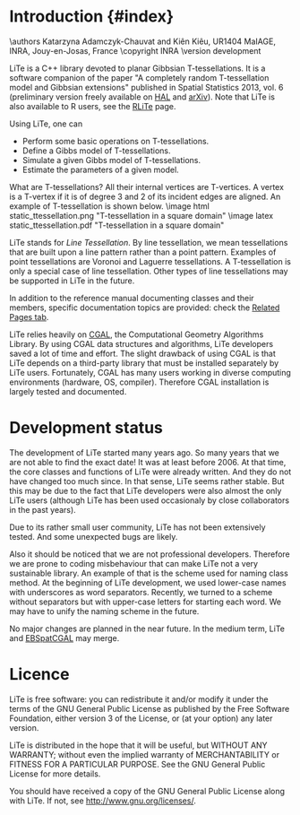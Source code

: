 Introduction {#index}
============

<!-- Line Tessellation (LiTe) library
     |||Development version
     Authors: Katarzyna Adamczyk and Kiên Kiêu.
     |||Copyright INRA 2006-yyyy.
     Interdeposit Certification: IDDN.FR.001.030007.000.R.P.2015.000.31235
     License: GPL v3. -->

\authors Katarzyna Adamczyk-Chauvat and Kiên Kiêu, UR1404 MaIAGE, INRA, Jouy-en-Josas, France
\copyright INRA
\version development

LiTe is a C++ library devoted to planar Gibbsian T-tessellations. It is a software companion of the paper "A completely random T-tessellation model and Gibbsian extensions" published in Spatial Statistics 2013, vol. 6 (preliminary version freely available on [HAL](http://hal.archives-ouvertes.fr/hal-00785980) and [arXiv](http://arxiv.org/abs/1302.1809)). Note that LiTe is also available to R users, see the [RLiTe](rlite.html) page.

Using LiTe, one can 
- Perform some basic operations on T-tessellations.
- Define a Gibbs model of T-tessellations.
- Simulate a given Gibbs model of T-tessellations.
- Estimate the parameters of a given model. 

What are T-tessellations? All their internal vertices are T-vertices. A vertex is a T-vertex if it is of degree 3 and 2 of its incident edges are aligned. An  example of T-tessellation is shown below.
\image html static_ttessellation.png "T-tessellation in a square domain"
\image latex static_ttessellation.pdf "T-tessellation in a square domain"

LiTe stands for _Line Tessellation_. By line tessellation, we mean tessellations that are built upon a line pattern rather than a point pattern. Examples of point tessellations are Voronoi and Laguerre tessellations. A T-tessellation is only a special case of line tessellation. Other types of line tessellations may be supported in LiTe in the future.

In addition to the reference manual documenting classes and their members, specific documentation topics are provided: check the [Related Pages tab](pages.html).

LiTe relies heavily on [CGAL](http://www.cgal.org), the Computational Geometry Algorithms Library. By using CGAL data structures and algorithms, LiTe developers saved a lot of time and effort. The slight drawback of using CGAL is that LiTe depends on a third-party library that must be installed separately by LiTe users. Fortunately, CGAL has many users working in diverse computing environments (hardware, OS, compiler). Therefore CGAL installation is largely tested and documented.

Development status
==================
The development of LiTe started many years ago. So many years that we are not able to find the exact date! It was at least before 2006. At that time, the core classes and functions of LiTe were already written. And they do not have changed too much since. In that sense, LiTe seems rather stable. But this may be due to the fact that LiTe developers were also almost the only LiTe users (although LiTe has been used occasionaly by close collaborators in the past years).

Due to its rather small user community, LiTe has not been extensively tested. And some unexpected bugs are likely.

Also it should be noticed that we are not professional developers. Therefore we are prone to coding misbehaviour that can make LiTe not a very sustainable library. An example of that is the scheme used for naming class method. At the beginning of LiTe development, we used lower-case names with underscores as word separators. Recently, we turned to a scheme without separators but with upper-case letters for starting each word. We may have to unify the naming scheme in the future.

No major changes are planned in the near future. In the medium term, LiTe and [EBSpatCGAL](https://github.com/rcqls/EBSpatCGAL) may merge. 

Licence
=======
LiTe is free software: you can redistribute it and/or modify
it under the terms of the GNU General Public License as published by
the Free Software Foundation, either version 3 of the License, or
(at your option) any later version.

LiTe is distributed in the hope that it will be useful,
but WITHOUT ANY WARRANTY; without even the implied warranty of
MERCHANTABILITY or FITNESS FOR A PARTICULAR PURPOSE.  See the
GNU General Public License for more details.

You should have received a copy of the GNU General Public License
along with LiTe.  If not, see <http://www.gnu.org/licenses/>.
